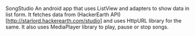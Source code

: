 SongStudio
An android app that uses ListView and adapters to show data in list form. It fetches data from (HackerEarth API)[http://starlord.hackerearth.com/studio] and uses HttpURL library for the same.
It also uses MediaPlayer library to play, pause or stop songs.